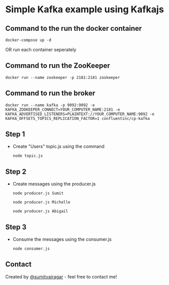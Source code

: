 # Simple Kafka example using Kafkajs

## Command to the run the docker container

`docker-compose up -d`

OR run each container seperately

## Command to run the ZooKeeper

`docker run --name zookeeper -p 2181:2181 zookeeper`

## Command to run the broker

`docker run --name kafka -p 9092:9092 -e KAFKA_ZOOKEEPER_CONNECT=YOUR_COMPUTER_NAME:2181 -e KAFKA_ADVERTISED_LISTENERS=PLAINTEXT://YOUR_COMPUTER_NAME:9092 -e KAFKA_OFFSETS_TOPICS_REPLICATION_FACTOR=1 confluentinc/cp-kafka`

## Step 1

- Create "Users" topic.js using the command

  `node topic.js`

## Step 2

- Create messages using the producer.js

  `node producer.js Sumit`

  `node producer.js Michelle`

  `node producer.js Abigail`

## Step 3

- Consume the messages using the consumer.js

  `node consumer.js`

## Contact

Created by [@sumitvairagar](https://www.linkedin.com/in/sumit-vairagar-719a4558/) - feel free to contact me!
